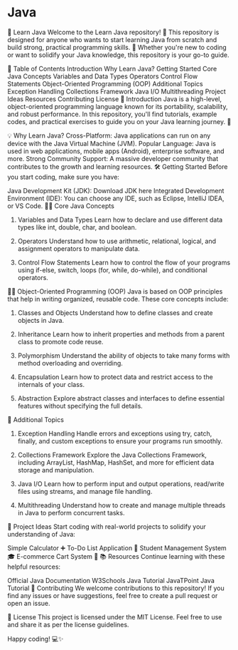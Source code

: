 # Java

🌟 Learn Java
Welcome to the Learn Java repository! 🎉 This repository is designed for anyone who wants to start learning Java from scratch and build strong, practical programming skills. 🚀 Whether you're new to coding or want to solidify your Java knowledge, this repository is your go-to guide.

📖 Table of Contents
Introduction
Why Learn Java?
Getting Started
Core Java Concepts
Variables and Data Types
Operators
Control Flow Statements
Object-Oriented Programming (OOP)
Additional Topics
Exception Handling
Collections Framework
Java I/O
Multithreading
Project Ideas
Resources
Contributing
License
📝 Introduction
Java is a high-level, object-oriented programming language known for its portability, scalability, and robust performance. In this repository, you'll find tutorials, example codes, and practical exercises to guide you on your Java learning journey. 🌱

💡 Why Learn Java?
Cross-Platform: Java applications can run on any device with the Java Virtual Machine (JVM).
Popular Language: Java is used in web applications, mobile apps (Android), enterprise software, and more.
Strong Community Support: A massive developer community that contributes to the growth and learning resources.
🛠️ Getting Started
Before you start coding, make sure you have:

Java Development Kit (JDK): Download JDK here
Integrated Development Environment (IDE): You can choose any IDE, such as Eclipse, IntelliJ IDEA, or VS Code.
🧑‍💻 Core Java Concepts
1. Variables and Data Types
Learn how to declare and use different data types like int, double, char, and boolean.

2. Operators
Understand how to use arithmetic, relational, logical, and assignment operators to manipulate data.

3. Control Flow Statements
Learn how to control the flow of your programs using if-else, switch, loops (for, while, do-while), and conditional operators.

👩‍🏫 Object-Oriented Programming (OOP)
Java is based on OOP principles that help in writing organized, reusable code. These core concepts include:

1. Classes and Objects
Understand how to define classes and create objects in Java.

2. Inheritance
Learn how to inherit properties and methods from a parent class to promote code reuse.

3. Polymorphism
Understand the ability of objects to take many forms with method overloading and overriding.

4. Encapsulation
Learn how to protect data and restrict access to the internals of your class.

5. Abstraction
Explore abstract classes and interfaces to define essential features without specifying the full details.

📘 Additional Topics
1. Exception Handling
Handle errors and exceptions using try, catch, finally, and custom exceptions to ensure your programs run smoothly.

2. Collections Framework
Explore the Java Collections Framework, including ArrayList, HashMap, HashSet, and more for efficient data storage and manipulation.

3. Java I/O
Learn how to perform input and output operations, read/write files using streams, and manage file handling.

4. Multithreading
Understand how to create and manage multiple threads in Java to perform concurrent tasks.

🎯 Project Ideas
Start coding with real-world projects to solidify your understanding of Java:

Simple Calculator ➕
To-Do List Application 📝
Student Management System 🎓
E-commerce Cart System 🛒
📚 Resources
Continue learning with these helpful resources:

Official Java Documentation
W3Schools Java Tutorial
JavaTPoint Java Tutorial
🤝 Contributing
We welcome contributions to this repository! If you find any issues or have suggestions, feel free to create a pull request or open an issue.

📜 License
This project is licensed under the MIT License. Feel free to use and share it as per the license guidelines.

Happy coding! 💻✨
